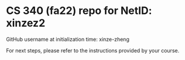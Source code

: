 # CS 340 (fa22) repo for NetID: xinzez2

GitHub username at initialization time: xinze-zheng

For next steps, please refer to the instructions provided by your course.
